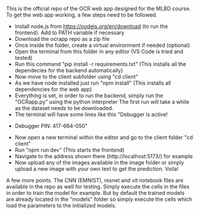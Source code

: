 This is the official repo of the OCR web app designed for the MLBD course. 
To get the web app working, a few steps need to be followed. 
- Install node.js from  https://nodejs.org/en/download  (to run the frontend). Add to PATH variable if necessary
- Download the ocrapp repo as a zip file
- Once inside the folder, create a virtual environment if needed (optional)
- Open the terminal from this folder in any editor (VS Code is tried and tested)
- Run this command "pip install -r requirements.txt"      (This installs all the dependecies for the backend automatically)
- Now move to the client subfolder using "cd client"
- As we have node installed just run "npm install"  (This installs all dependencies for the web app)
- Everything is set, in order to run the backend, simply run the "OCRapp.py" using the python interpreter
  The first run will take a while as the dataset needs to be downloaded. 
- The terminal will have some lines like this "Debugger is active!
 * Debugger PIN: 417-664-050"
- Now open a new terminal within the editor and go to the client folder "cd client"
- Run "npm run dev"   (This starts the frontend)
- Navigate to the address shown there (http://localhost:5173/) for example
- Now upload any of the images available in the image folder or simply upload a new image with your own text
  to get the prediction. Voila!

A few more points. The CNN (EMNIST), resnet and vit notebook files are available in the repo as well for testing. Simply execute the cells
in the files in order to train the model for example. But by default the trained models are already located in the "models" folder 
so simply execute the cells which load the parameters to the initialized models. 
